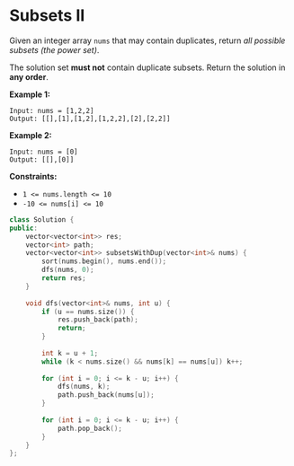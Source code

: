 # Subsets II

Given an integer array `nums` that may contain duplicates, return *all possible subsets (the power set)*.

The solution set **must not** contain duplicate subsets. Return the solution in **any order**.

 

**Example 1:**

```
Input: nums = [1,2,2]
Output: [[],[1],[1,2],[1,2,2],[2],[2,2]]
```

**Example 2:**

```
Input: nums = [0]
Output: [[],[0]]
```

 

**Constraints:**

- `1 <= nums.length <= 10`
- `-10 <= nums[i] <= 10`

```c++
class Solution {
public:
    vector<vector<int>> res;
    vector<int> path;
    vector<vector<int>> subsetsWithDup(vector<int>& nums) {
        sort(nums.begin(), nums.end());
        dfs(nums, 0);
        return res;
    }
    
    void dfs(vector<int>& nums, int u) {
        if (u == nums.size()) {
            res.push_back(path);
            return;
        }
        
        int k = u + 1;
        while (k < nums.size() && nums[k] == nums[u]) k++;
        
        for (int i = 0; i <= k - u; i++) {
            dfs(nums, k);
            path.push_back(nums[u]);
        }
        
        for (int i = 0; i <= k - u; i++) {
            path.pop_back();
        }
    }
};
```


